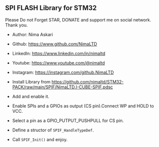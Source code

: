 ## SPI FLASH Library for STM32  
Please Do not Forget STAR, DONATE and support me on social network.  
Thank you.  

*  Author:     Nima Askari  
*  Github:     https://www.github.com/NimaLTD  
*  LinkedIn:   https://www.linkedin.com/in/nimaltd  
*  Youtube:    https://www.youtube.com/@nimaltd  
*  Instagram:  https://instagram.com/github.NimaLTD  

* Install Library from https://github.com/nimaltd/STM32-PACK/raw/main/SPIF/NimaLTD.I-CUBE-SPIF.pdsc
* Add and enable it.
* Enable SPIs and a GPIOs as output (CS pin).Connect WP and HOLD to VCC.
* Select a pin as a GPIO_PUTPUT_PUSHPULL for CS pin.
* Define a structor of `SPIF_HandleTypeDef`.
* Call `SPIF_Init()` and enjoy.


